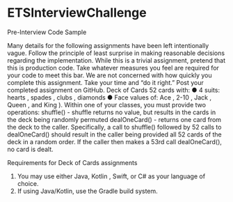 # ETSInterviewChallenge
 Pre-Interview Code Sample
 
Many details for the following assignments have been left intentionally vague. Follow the principle of least surprise in making reasonable decisions regarding the implementation. While this is a trivial assignment, pretend that this is production code. Take whatever measures you feel are required for your code to meet this bar. We are not concerned with how quickly you complete this assignment. Take your time and “do it right.”
Post your completed assignment on GitHub.
Deck of Cards
52 cards with:
● 4 suits:  hearts ,  spades ,  clubs ,  diamonds
● Face values of:  Ace ,  2-10 ,  Jack ,  Queen , and  King ). Within one of your classes, you must provide two operations:
shuffle()  - shuffle returns no value, but results in the cards in the deck being randomly permuted
dealOneCard()  -  returns one card from the deck to the caller. Specifically, a call to shuffle()  followed by 52 calls to  dealOneCard()  should result in the caller being provided all 52 cards of the deck in a random order. If the caller then makes a 53rd call dealOneCard(),  no card is dealt.

Requirements for Deck of Cards assignments
1. You may use either Java,  Kotlin , Swift, or C# as your language of choice.
2. If using Java/Kotlin, use the  Gradle  build system.
  
